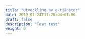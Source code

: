 ```yaml
---
title: "Utveckling av e-tjänster"
date: 2019-01-24T11:20:04+01:00
draft: false
description: "Test test"
weight: 0
---
```

